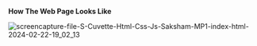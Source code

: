 **How The Web Page Looks Like**

![screencapture-file-S-Cuvette-Html-Css-Js-Saksham-MP1-index-html-2024-02-22-19_02_13](https://github.com/skshm-verma/Micro-Project-1/assets/106864834/1e240a62-91c2-402b-baf4-31cca54bff08)
